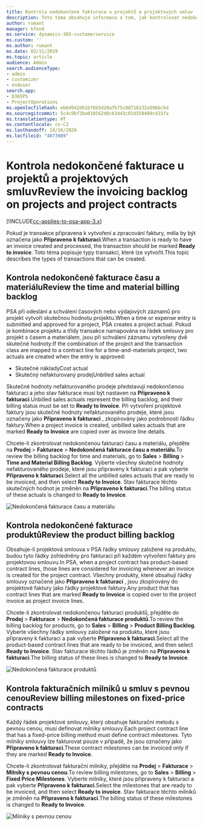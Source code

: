 ```yaml
---
title: Kontrola nedokončené fakturace u projektů a projektových smluv
description: Toto téma obsahuje informace o tom, jak kontrolovat nedokončené časové, výdajové a produktové záznamy a jak je označit jako připravené k fakturaci.
author: rumant
manager: kfend
ms.service: dynamics-365-customerservice
ms.custom: ''
ms.author: rumant
ms.date: 03/11/2019
ms.topic: article
audience: Admin
search.audienceType:
- admin
- customizer
- enduser
search.app:
- D365PS
- ProjectOperations
ms.openlocfilehash: eb6d942d61bf8b5d20afb75c88716132a596bcbd
ms.sourcegitcommit: 5c4c9bf3ba018562d6cb3443c01d550489c415fa
ms.translationtype: HT
ms.contentlocale: cs-CZ
ms.lasthandoff: 10/16/2020
ms.locfileid: "4073989"
---
```

# <a name="review-the-invoicing-backlog-on-projects-and-project-contracts"></a><span data-ttu-id="3ec8f-103">Kontrola nedokončené fakturace u projektů a projektových smluv</span><span class="sxs-lookup"><span data-stu-id="3ec8f-103">Review the invoicing backlog on projects and project contracts</span></span>

[!INCLUDE[cc-applies-to-psa-app-3.x](../includes/cc-applies-to-psa-app-3x.md)]

<span data-ttu-id="3ec8f-104">Pokud je transakce připravena k vytvoření a zpracování faktury, měla by být označena jako **Připraveno k fakturaci**.</span><span class="sxs-lookup"><span data-stu-id="3ec8f-104">When a transaction is ready to have an invoice created and processed, the transaction should be marked **Ready to invoice**.</span></span> <span data-ttu-id="3ec8f-105">Toto téma popisuje typy transakcí, které lze vytvořit.</span><span class="sxs-lookup"><span data-stu-id="3ec8f-105">This topic describes the types of transactions that can be created.</span></span>

## <a name="review-the-time-and-material-billing-backlog"></a><span data-ttu-id="3ec8f-106">Kontrola nedokončené fakturace času a materiálu</span><span class="sxs-lookup"><span data-stu-id="3ec8f-106">Review the time and material billing backlog</span></span>

<span data-ttu-id="3ec8f-107">PSA při odeslání a schválení časových nebo výdajových záznamů pro projekt vytvoří skutečnou hodnotu projektu.</span><span class="sxs-lookup"><span data-stu-id="3ec8f-107">When a time or expense entry is submitted and approved for a project, PSA creates a project actual.</span></span> <span data-ttu-id="3ec8f-108">Pokud je kombinace projektu a třídy transakce namapována na řádek smlouvy pro projekt s časem a materiálem, jsou při schválení záznamu vytvořeny dvě skutečné hodnoty:</span><span class="sxs-lookup"><span data-stu-id="3ec8f-108">If the combination of the project and the transaction class are mapped to a contract line for a time-and-materials project, two actuals are created when the entry is approved:</span></span>

- <span data-ttu-id="3ec8f-109">Skutečné náklady</span><span class="sxs-lookup"><span data-stu-id="3ec8f-109">Cost actual</span></span> 
- <span data-ttu-id="3ec8f-110">Skutečný nefakturovaný prodej</span><span class="sxs-lookup"><span data-stu-id="3ec8f-110">Unbilled sales actual</span></span>

<span data-ttu-id="3ec8f-111">Skutečné hodnoty nefakturovaného prodeje představují nedokončenou fakturaci a jeho stav fakturace musí být nastaven na **Připraveno k fakturaci**.</span><span class="sxs-lookup"><span data-stu-id="3ec8f-111">Unbilled sales actuals represent the billing backlog, and their billing status must be set to **Ready to Invoice**.</span></span> <span data-ttu-id="3ec8f-112">Při vytvoření projektové faktury jsou skutečné hodnoty nefakturovaného prodeje, které jsou označeny jako **Připraveno k fakturaci** , zkopírovány jako podrobnosti řádku faktury.</span><span class="sxs-lookup"><span data-stu-id="3ec8f-112">When a project invoice is created, unbilled sales actuals that are marked **Ready to Invoice** are copied over as invoice line details.</span></span>

<span data-ttu-id="3ec8f-113">Chcete-li zkontrolovat nedokončenou fakturaci času a materiálu, přejděte na **Prodej** \> **Fakturace** \> **Nedokončená fakturace času a materiálu**.</span><span class="sxs-lookup"><span data-stu-id="3ec8f-113">To review the billing backlog for time and materials, go to **Sales** \> **Billing** \> **Time and Material Billing Backlog**.</span></span> <span data-ttu-id="3ec8f-114">Vyberte všechny skutečné hodnoty nefakturovaného prodeje, které jsou připraveny k fakturaci a pak vyberte **Připraveno k fakturaci**.</span><span class="sxs-lookup"><span data-stu-id="3ec8f-114">Select all the unbilled sales actuals that are ready to be invoiced, and then select **Ready to Invoice**.</span></span> <span data-ttu-id="3ec8f-115">Stav fakturace těchto skutečných hodnot je změněn na **Připraveno k fakturaci**.</span><span class="sxs-lookup"><span data-stu-id="3ec8f-115">The billing status of these actuals is changed to **Ready to Invoice**.</span></span>

![Nedokončená fakturace času a materiálu](media/TMBacklog.png)

## <a name="review-the-product-billing-backlog"></a><span data-ttu-id="3ec8f-117">Kontrola nedokončené fakturace produktů</span><span class="sxs-lookup"><span data-stu-id="3ec8f-117">Review the product billing backlog</span></span>

<span data-ttu-id="3ec8f-118">Obsahuje-li projektová smlouva v PSA řádky smlouvy založené na produktu, budou tyto řádky zohledněny pro fakturaci při každém vytvoření faktury pro projektovou smlouvu.</span><span class="sxs-lookup"><span data-stu-id="3ec8f-118">In PSA, when a project contract has product-based contract lines, those lines are considered for invoicing whenever an invoice is created for the project contract.</span></span> <span data-ttu-id="3ec8f-119">Všechny produkty, které obsahují řádky smlouvy označené jako **Připraveno k fakturaci** , jsou zkopírovány do projektové faktury jako řádky projektové faktury.</span><span class="sxs-lookup"><span data-stu-id="3ec8f-119">Any product that has contract lines that are marked **Ready to Invoice** is copied over to the project invoice as project invoice lines.</span></span>

<span data-ttu-id="3ec8f-120">Chcete-li zkontrolovat nedokončenou fakturaci produktů, přejděte do **Prodej** \> **Fakturace** \> **Nedokončená fakturace produktů**.</span><span class="sxs-lookup"><span data-stu-id="3ec8f-120">To review the billing backlog for products, go to **Sales** \> **Billing** \> **Product Billing Backlog**.</span></span> <span data-ttu-id="3ec8f-121">Vyberte všechny řádky smlouvy založené na produktu, které jsou připraveny k fakturaci a pak vyberte **Připraveno k fakturaci**.</span><span class="sxs-lookup"><span data-stu-id="3ec8f-121">Select all the product-based contract lines that are ready to be invoiced, and then select **Ready to Invoice**.</span></span> <span data-ttu-id="3ec8f-122">Stav fakturace těchto řádků je změněn na **Připraveno k fakturaci**.</span><span class="sxs-lookup"><span data-stu-id="3ec8f-122">The billing status of these lines is changed to **Ready to Invoice**.</span></span>

![Nedokončená fakturace produktů](media/ProductBacklog.png)

## <a name="review-billing-milestones-on-fixed-price-contracts"></a><span data-ttu-id="3ec8f-124">Kontrola fakturačních milníků u smluv s pevnou cenou</span><span class="sxs-lookup"><span data-stu-id="3ec8f-124">Review billing milestones on fixed-price contracts</span></span>

<span data-ttu-id="3ec8f-125">Každý řádek projektové smlouvy, který obsahuje fakturační metodu s pevnou cenou, musí definovat milníky smlouvy.</span><span class="sxs-lookup"><span data-stu-id="3ec8f-125">Each project contract line that has a fixed-price billing method must define contract milestones.</span></span> <span data-ttu-id="3ec8f-126">Tyto milníky smlouvy lze fakturovat pouze v případě, že jsou označeny jako **Připraveno k fakturaci**.</span><span class="sxs-lookup"><span data-stu-id="3ec8f-126">These contract milestones can be invoiced only if they are marked **Ready to Invoice**.</span></span> 

<span data-ttu-id="3ec8f-127">Chcete-li zkontrolovat fakturační milníky, přejděte na **Prodej** \> **Fakturace** \> **Milníky s pevnou cenou**.</span><span class="sxs-lookup"><span data-stu-id="3ec8f-127">To review billing milestones, go to **Sales** \> **Billing** \> **Fixed Price Milestones**.</span></span> <span data-ttu-id="3ec8f-128">Vyberte milníky, které jsou připraveny k fakturaci a pak vyberte **Připraveno k fakturaci**.</span><span class="sxs-lookup"><span data-stu-id="3ec8f-128">Select the milestones that are ready to be invoiced, and then select **Ready to invoice**.</span></span> <span data-ttu-id="3ec8f-129">Stav fakturace těchto milníků je změněn na **Připraveno k fakturaci**.</span><span class="sxs-lookup"><span data-stu-id="3ec8f-129">The billing status of these milestones is changed to **Ready to Invoice**.</span></span>

![Milníky s pevnou cenou](media/FPBacklog.png)
